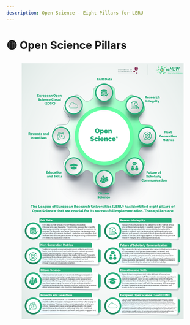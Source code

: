 ```yaml
---
description: Open Science - Eight Pillars for LERU
---
```


# 🟡 Open Science Pillars

<div data-full-width="true"><figure><img src="../../.gitbook/assets/Updated-01.jpg" alt=""><figcaption></figcaption></figure></div>
